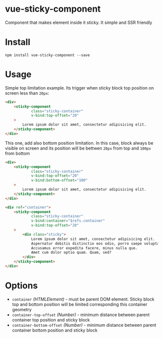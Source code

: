 # vue-sticky-component

Component that makes element inside it sticky. It simple and SSR friendly

# Install

```
npm install vue-sticky-component --save
```

# Usage

Simple top limitation example. Its trigger when sticky block top position on screen less than `20px`:
```html
<div>    
    <sticky-component 
            class="sticky-container"        
            v-bind:top-offset="20"
    >
        Lorem ipsum dolor sit amet, consectetur adipisicing elit.
    </sticky-component>
</div>
```

This one, add also bottom position limitation. In this case, block always be visible on screen and its position will be bettwen `20px` from top and `100px` from bottom 

```html
<div>    
    <sticky-component 
            class="sticky-container"        
            v-bind:top-offset="20"
            v-bind:bottom-offset="100"
    >
        Lorem ipsum dolor sit amet, consectetur adipisicing elit.
    </sticky-component>
</div>
```

```html
<div ref="container">    
    <sticky-component 
            class="sticky-container"        
            v-bind:container="$refs.container"
            v-bind:top-offset="20"
    >
        <div class="sticky">
            Lorem ipsum dolor sit amet, consectetur adipisicing elit.
            Aspernatur debitis distinctio eos odio, porro saepe voluptates?
            Accusamus error expedita facere, minus nulla quo.
            Amet cum dolor optio quam. Quam, sed?
        </div>
    </sticky-component>
</div>
```
# Options

* `container` *(HTMLElement)* - must be parent DOM element. Sticky block top and bottom position will be limited corresponding this container geometry
* `container-top-offset` *(Number)* - minimum distance between parent container top position and sticky block 
* `container-bottom-offset` *(Number)* - minimum distance between parent container bottom position and sticky block    
